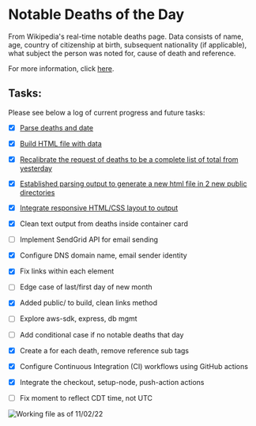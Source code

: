 # Notable Deaths of the Day

From Wikipedia's real-time notable deaths page. Data consists of name, age, country of citizenship at birth, subsequent nationality (if applicable), what subject the person was noted for, cause of death and reference.

For more information, click [here](https://en.wikipedia.org/wiki/Deaths_in_2022).

## Tasks:

Please see below a log of current progress and future tasks:

 * [x] [Parse deaths and date](https://github.com/nicoestrada/deaths-today/commit/1e45c906d62061b2c4aafbab5dd61e47fa41faec)
 * [x] [Build HTML file with data](https://github.com/nicoestrada/deaths-today/commit/d56174f33c90d7462ef49d4641b32684eb9ffac9)
 * [x] [Recalibrate the request of deaths to be a complete list of total from yesterday](https://github.com/nicoestrada/deaths-today/commit/74f99790c945687196387a12a4840373d83fada2)
 * [x] [Established parsing output to generate a new html file in 2 new public directories](https://github.com/nicoestrada/deaths-today/commit/74f99790c945687196387a12a4840373d83fada2)
 * [x] [Integrate responsive HTML/CSS layout to output](https://github.com/nicoestrada/deaths-today/commit/74f99790c945687196387a12a4840373d83fada2)
 * [x] Clean text output from deaths inside container card
 * [ ] Implement SendGrid API for email sending
 * [x] Configure DNS domain name, email sender identity
 * [x] Fix links within each element
 * [ ] Edge case of last/first day of new month
 * [x] Added public/ to build, clean links method
 * [ ] Explore aws-sdk, express, db mgmt
 * [ ] Add conditional case if no notable deaths that day
 * [x] Create a for each death, remove reference sub tags
 * [x] Configure Continuous Integration (CI) workflows using GitHub actions
 * [x] Integrate the checkout, setup-node, push-action actions
 * [ ] Fix moment to reflect CDT time, not UTC


 ![Working file as of 11/02/22](https://github.com/nicoestrada/deaths.today/blob/main/public/2022/November/product.png?raw=true)
